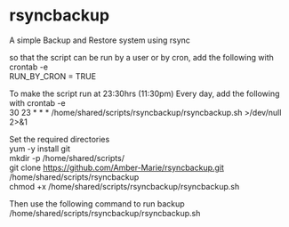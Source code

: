 # rsyncbackup
A simple Backup and Restore system using rsync

so that the script can be run by a user or by cron, add the following with crontab -e<br />
	RUN_BY_CRON = TRUE

To make the script run at 23:30hrs (11:30pm) Every day, add the following with crontab -e<br />
	30 23 * * * /home/shared/scripts/rsyncbackup/rsyncbackup.sh >/dev/null 2>&1

Set the required directories<br />
	yum -y install git<br />
	mkdir -p /home/shared/scripts/<br />
	git clone https://github.com/Amber-Marie/rsyncbackup.git /home/shared/scripts/rsyncbackup<br />
	chmod +x /home/shared/scripts/rsyncbackup/rsyncbackup.sh<br />

Then use the following command to run backup<br />
	/home/shared/scripts/rsyncbackup/rsyncbackup.sh
